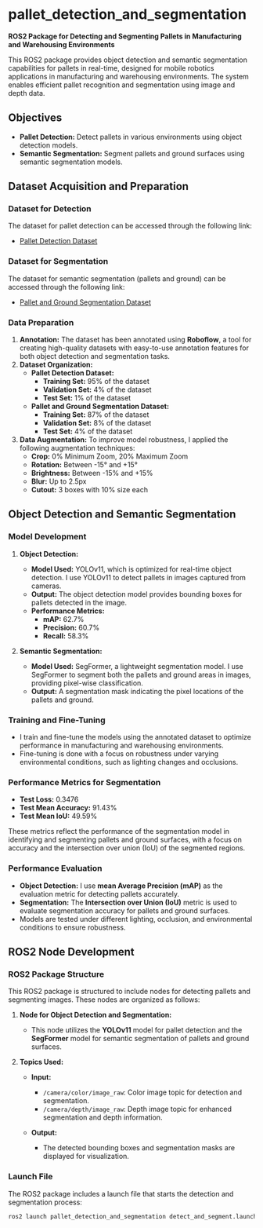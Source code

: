 # pallet_detection_and_segmentation

**ROS2 Package for Detecting and Segmenting Pallets in Manufacturing and Warehousing Environments**

This ROS2 package provides object detection and semantic segmentation capabilities for pallets in real-time, designed for mobile robotics applications in manufacturing and warehousing environments. The system enables efficient pallet recognition and segmentation using image and depth data.

## Objectives
- **Pallet Detection:** Detect pallets in various environments using object detection models.
- **Semantic Segmentation:** Segment pallets and ground surfaces using semantic segmentation models.

## Dataset Acquisition and Preparation

### Dataset for Detection
The dataset for pallet detection can be accessed through the following link:
- [Pallet Detection Dataset](https://app.roboflow.com/david-akhihiero-pvxdr/pallet-dezmj/deploy)

### Dataset for Segmentation
The dataset for semantic segmentation (pallets and ground) can be accessed through the following link:
- [Pallet and Ground Segmentation Dataset](https://app.roboflow.com/david-akhihiero-pvxdr/pallet_and_ground/3)

### Data Preparation
1. **Annotation:** The dataset has been annotated using **Roboflow**, a tool for creating high-quality datasets with easy-to-use annotation features for both object detection and segmentation tasks.
2. **Dataset Organization:**
   - **Pallet Detection Dataset:**
     - **Training Set:** 95% of the dataset
     - **Validation Set:** 4% of the dataset
     - **Test Set:** 1% of the dataset
   - **Pallet and Ground Segmentation Dataset:**
     - **Training Set:** 87% of the dataset
     - **Validation Set:** 8% of the dataset
     - **Test Set:** 4% of the dataset
3. **Data Augmentation:** To improve model robustness, I applied the following augmentation techniques:
   - **Crop:** 0% Minimum Zoom, 20% Maximum Zoom
   - **Rotation:** Between -15° and +15°
   - **Brightness:** Between -15% and +15%
   - **Blur:** Up to 2.5px
   - **Cutout:** 3 boxes with 10% size each

## Object Detection and Semantic Segmentation

### Model Development
1. **Object Detection:**
   - **Model Used:** YOLOv11, which is optimized for real-time object detection. I use YOLOv11 to detect pallets in images captured from cameras.
   - **Output:** The object detection model provides bounding boxes for pallets detected in the image.
   - **Performance Metrics:**
     - **mAP:** 62.7%
     - **Precision:** 60.7%
     - **Recall:** 58.3%

2. **Semantic Segmentation:**
   - **Model Used:** SegFormer, a lightweight segmentation model. I use SegFormer to segment both the pallets and ground areas in images, providing pixel-wise classification.
   - **Output:** A segmentation mask indicating the pixel locations of the pallets and ground.

### Training and Fine-Tuning
- I train and fine-tune the models using the annotated dataset to optimize performance in manufacturing and warehousing environments.
- Fine-tuning is done with a focus on robustness under varying environmental conditions, such as lighting changes and occlusions.

### Performance Metrics for Segmentation
- **Test Loss:** 0.3476
- **Test Mean Accuracy:** 91.43%
- **Test Mean IoU:** 49.59%

These metrics reflect the performance of the segmentation model in identifying and segmenting pallets and ground surfaces, with a focus on accuracy and the intersection over union (IoU) of the segmented regions.

### Performance Evaluation
- **Object Detection:** I use **mean Average Precision (mAP)** as the evaluation metric for detecting pallets accurately.
- **Segmentation:** The **Intersection over Union (IoU)** metric is used to evaluate segmentation accuracy for pallets and ground surfaces.
- Models are tested under different lighting, occlusion, and environmental conditions to ensure robustness.

## ROS2 Node Development

### ROS2 Package Structure

This ROS2 package is structured to include nodes for detecting pallets and segmenting images. These nodes are organized as follows:

1. **Node for Object Detection and Segmentation:**
   - This node utilizes the **YOLOv11** model for pallet detection and the **SegFormer** model for semantic segmentation of pallets and ground surfaces.
   
2. **Topics Used:**
   - **Input:**
     - `/camera/color/image_raw`: Color image topic for detection and segmentation.
     - `/camera/depth/image_raw`: Depth image topic for enhanced segmentation and depth information.
   
   - **Output:**
     - The detected bounding boxes and segmentation masks are displayed for visualization.

### Launch File

The ROS2 package includes a launch file that starts the detection and segmentation process:
```bash
ros2 launch pallet_detection_and_segmentation detect_and_segment.launch.py
